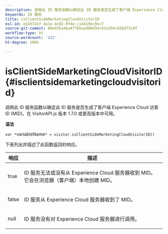 ```yaml
---
description: 调用此 ID 服务函数以确定此 ID 服务是否生成了客户端 Experience Cloud 访客 ID (MID)。在 VisitorAPI.js 版本 1.7.0 或更高版本中可用。
keywords: ID 服务
title: isClientSideMarketingCloudVisitorID
exl-id: ed2672e7-da1a-4c02-9f4e-c14419ec9ec7
source-git-commit: 06e935a4ba4776baa900d3dc91e294c92b873c0f
workflow-type: ht
source-wordcount: '122'
ht-degree: 100%

---
```


# isClientSideMarketingCloudVisitorID{#isclientsidemarketingcloudvisitorid}

调用此 ID 服务函数以确定此 ID 服务是否生成了客户端 Experience Cloud 访客 ID (MID)。在 VisitorAPI.js 版本 1.7.0 或更高版本中可用。

**语法**

`var *`variableName`* = visitor.isClientSideMarketingCloudVisitorID()`

下表列出并描述了此函数返回的响应。

<table id="table_5D08A5DD6FD04F94818B0E8B790D3136"> 
 <thead> 
  <tr> 
   <th colname="col1" class="entry"> 响应 </th> 
   <th colname="col2" class="entry"> 描述 </th> 
  </tr> 
 </thead>
 <tbody> 
  <tr> 
   <td colname="col1"> <p> <span class="codeph"> true</span> </p> </td> 
   <td colname="col2"> <p>ID 服务无法或没有从 <span class="keyword">Experience Cloud</span> 服务器收到 MID。它会在浏览器（客户端）本地创建 MID。 </p> </td> 
  </tr> 
  <tr> 
   <td colname="col1"> <p> <span class="codeph"> false</span> </p> </td> 
   <td colname="col2"> <p>ID 服务从 <span class="keyword">Experience Cloud</span> 服务器收到了 MID。 </p> </td> 
  </tr> 
  <tr> 
   <td colname="col1"> <p> <span class="codeph"> null</span> </p> </td> 
   <td colname="col2"> <p>ID 服务没有对 <span class="keyword">Experience Cloud</span> 服务器进行调用。 </p> </td> 
  </tr> 
 </tbody> 
</table>
